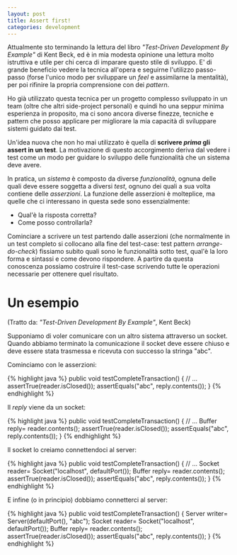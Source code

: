 ```yaml
---
layout: post
title: Assert first!
categories: development
---
```


Attualmente sto terminando la lettura del libro *"Test-Driven Development By Example"* di Kent Beck, ed è in mia modesta opinione una lettura molto istruttiva e utile per chi cerca di imparare questo stile di sviluppo. E' di grande beneficio vedere la tecnica all'opera e seguirne l'utilizzo passo-passo (forse l'unico modo per sviluppare un *feel* e assimilarne la mentalità), per poi rifinire la propria comprensione con dei *pattern*.

Ho già utilizzato questa tecnica per un progetto complesso sviluppato in un team (oltre che altri side-project personali) e quindi ho una seppur minima esperienza in proposito, ma ci sono ancora diverse finezze, tecniche e pattern che posso applicare per migliorare la mia capacità di sviluppare sistemi guidato dai test.

Un'idea nuova che non ho mai utilizzato è quella di **scrivere *prima* gli assert in un test**. La motivazione di questo accorgimento deriva dal vedere i test come un modo per guidare lo sviluppo delle funzionalità che un sistema deve avere. 

In pratica, un *sistema* è composto da diverse *funzionalità*, ognuna delle quali deve essere soggetta a diversi *test*, ognuno dei quali a sua volta contiene delle *asserzioni*. La funzione delle asserzioni è molteplice, ma quelle che ci interessano in questa sede sono essenzialmente:

 - Qual'è la risposta corretta?
 - Come posso controllarla?

Cominciare a scrivere un test partendo dalle asserzioni (che normalmente in un test completo si collocano alla fine del test-case: test pattern *arrange-do-check*) fissiamo subito quali sono le funzionalità sotto test, qual'è la loro forma e sintassi e come devono rispondere. A partire da questa conoscenza possiamo costruire il test-case scrivendo tutte le operazioni necessarie per ottenere quel risultato.

# Un esempio #

(Tratto da: *"Test-Driven Development By Example"*, Kent Beck)

Supponiamo di voler comunicare con un altro sistema attraverso un socket. Quando abbiamo terminato la comunicazione il socket deve essere chiuso e deve essere stata trasmessa e ricevuta con successo la stringa "abc".

Cominciamo con le asserzioni:

{% highlight java %}
public void testCompleteTransaction() {
   // ...
   assertTrue(reader.isClosed());
   assertEquals("abc", reply.contents());
}
{% endhighlight %}

Il *reply* viene da un socket:

{% highlight java %}
public void testCompleteTransaction() {
   // ...
   Buffer reply= reader.contents();
   assertTrue(reader.isClosed());
   assertEquals("abc", reply.contents());
}
{% endhighlight %}

Il socket lo creiamo connettendoci al server:

{% highlight java %}
public void testCompleteTransaction() {
   // ...
   Socket reader= Socket("localhost", defaultPort());
   Buffer reply= reader.contents();
   assertTrue(reader.isClosed());
   assertEquals("abc", reply.contents());
}
{% endhighlight %}

E infine (o in principio) dobbiamo connetterci al server:

{% highlight java %}
public void testCompleteTransaction() {
   Server writer= Server(defaultPort(), "abc");
   Socket reader= Socket("localhost", defaultPort());
   Buffer reply= reader.contents();
   assertTrue(reader.isClosed());
   assertEquals("abc", reply.contents());
}
{% endhighlight %}

